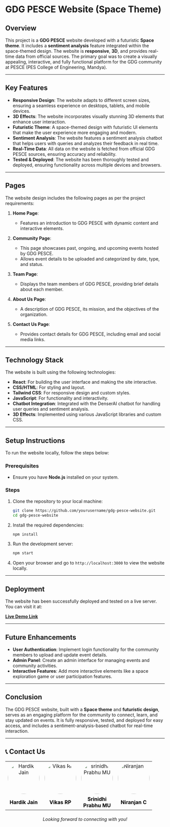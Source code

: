 # GDG PESCE Website (Space Theme)

## Overview

This project is a **GDG PESCE** website developed with a futuristic **Space theme**. It includes a **sentiment analysis** feature integrated within the space-themed design. The website is **responsive**, **3D**, and provides real-time data from official sources. The primary goal was to create a visually appealing, interactive, and fully functional platform for the GDG community at PESCE (PES College of Engineering, Mandya).

---

## Key Features

- **Responsive Design**: The website adapts to different screen sizes, ensuring a seamless experience on desktops, tablets, and mobile devices.
- **3D Effects**: The website incorporates visually stunning 3D elements that enhance user interaction.
- **Futuristic Theme**: A space-themed design with futuristic UI elements that make the user experience more engaging and modern.
- **Sentiment Analysis**: The website features a sentiment analysis chatbot that helps users with queries and analyzes their feedback in real time.
- **Real-Time Data**: All data on the website is fetched from official GDG PESCE sources, ensuring accuracy and reliability.
- **Tested & Deployed**: The website has been thoroughly tested and deployed, ensuring functionality across multiple devices and browsers.

---

## Pages

The website design includes the following pages as per the project requirements:

1. **Home Page**: 
   - Features an introduction to GDG PESCE with dynamic content and interactive elements.
   
2. **Community Page**:
   - This page showcases past, ongoing, and upcoming events hosted by GDG PESCE.
   - Allows event details to be uploaded and categorized by date, type, and status.

3. **Team Page**:
   - Displays the team members of GDG PESCE, providing brief details about each member.

4. **About Us Page**:
   - A description of GDG PESCE, its mission, and the objectives of the organization.
   
5. **Contact Us Page**:
   - Provides contact details for GDG PESCE, including email and social media links.

---

## Technology Stack

The website is built using the following technologies:

- **React**: For building the user interface and making the site interactive.
- **CSS/HTML**: For styling and layout.
- **Tailwind CSS**: For responsive design and custom styles.
- **JavaScript**: For functionality and interactivity.
- **Chatbot Integration**: Integrated with the DenserAI chatbot for handling user queries and sentiment analysis.
- **3D Effects**: Implemented using various JavaScript libraries and custom CSS.

---

## Setup Instructions

To run the website locally, follow the steps below:

### Prerequisites

- Ensure you have **Node.js** installed on your system.

### Steps

1. Clone the repository to your local machine:
   ```bash
   git clone https://github.com/yourusername/gdg-pesce-website.git
   cd gdg-pesce-website
   ```

2. Install the required dependencies:
   ```bash
   npm install
   ```

3. Run the development server:
   ```bash
   npm start
   ```

4. Open your browser and go to `http://localhost:3000` to view the website locally.

---

## Deployment

The website has been successfully deployed and tested on a live server. You can visit it at:

[**Live Demo Link**](https://yourwebsite.com)

---

## Future Enhancements

- **User Authentication**: Implement login functionality for the community members to upload and update event details.
- **Admin Panel**: Create an admin interface for managing events and community activities.
- **Interactive Features**: Add more interactive elements like a space exploration game or user participation features.

---

## Conclusion

The GDG PESCE website, built with a **Space theme** and **futuristic design**, serves as an engaging platform for the community to connect, learn, and stay updated on events. It is fully responsive, tested, and deployed for easy access, and includes a sentiment-analysis-based chatbot for real-time interaction.

---

## 📞 Contact Us  

<table style="width: 100%; text-align: center; border-collapse: collapse;">

  <tr>
    <td>
      <a href="https://github.com/hardikkaaccount" target="_blank">
        <img src="https://avatars.githubusercontent.com/u/141545710?v=4" alt="Hardik Jain" style="width: 100px; height: 100px; border-radius: 50%;">
      </a>
    </td>
    <td>
      <a href="https://github.com/Vikasrp24" target="_blank">
        <img src="https://media.licdn.com/dms/image/v2/D5603AQE9w9_esDQ3Hg/profile-displayphoto-shrink_800_800/profile-displayphoto-shrink_800_800/0/1733056456812?e=1738800000&v=beta&t=EpVlWduasfZns262SM0b5_h8sCFplOUX03WeDofb-Rk" alt="Vikas RP" style="width: 100px; height: 100px; border-radius: 50%;">
      </a>
    </td>
        <td>
      <a href="https://gitHub.com/Srinidhiprabhumu" target="_blank">
        <img src="https://media.licdn.com/dms/image/v2/D5603AQFp3x8kIr5-tw/profile-displayphoto-shrink_800_800/profile-displayphoto-shrink_800_800/0/1715504195864?e=1738800000&v=beta&t=q2zuWXw45LztEQupqmDAOwwDmrYmsNlm0bDbLrOKt9o" alt="srinidhi Prabhu MU" style="width: 100px; height: 100px; border-radius: 50%;">
      </a>
    </td>
        <td>
      <a href="https://github.com/SennaGtr28" target="_blank">
        <img src="https://media.licdn.com/dms/image/v2/D5603AQGWhSA51Nm9iw/profile-displayphoto-shrink_800_800/profile-displayphoto-shrink_800_800/0/1716106253823?e=1738800000&v=beta&t=6o3YGWmoeT9dICMmS0xqJfQaIVbMf4DXX7QhTUMk2to" alt="Niranjan C" style="width: 100px; height: 100px; border-radius: 50%;">
      </a>
    </td>
  </tr>
  
  <tr>
    <td>
      <a href="https://www.linkedin.com/in/hardikjain108/" target="_blank" style="text-decoration: none; color: black; font-weight: bold;">
        Hardik Jain
      </a>
    </td>
    <td>
      <a href="https://www.linkedin.com/in/rpvikas" target="_blank" style="text-decoration: none; color: black; font-weight: bold;">
        Vikas RP
      </a>
    </td>
    <td>
      <a href="https://www.linkedin.com/in/srinidhi0512/" target="_blank" style="text-decoration: none; color: black; font-weight: bold;">
        Srinidhi <br> Prabhu MU
      </a>
    </td>
    <td>
      <a href="https://www.linkedin.com/in/niranjan28c/" target="_blank" style="text-decoration: none; color: black; font-weight: bold;">
        Niranjan C
      </a>
    </td>
  </tr>

</table>


<p style="text-align: center; font-style: italic; margin-top: 20px;">Looking forward to connecting with you!</p>
